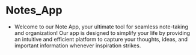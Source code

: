 # Notes_App

- Welcome to our Note App, your ultimate tool for seamless note-taking and organization! Our app is designed to simplify your life by providing an intuitive and efficient platform to capture your thoughts, ideas, and important information whenever inspiration strikes.



